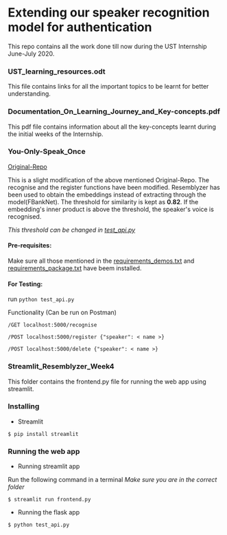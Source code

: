 # Extending our speaker recognition model for authentication

This repo contains all the work done till now during the UST Internship June-July 2020.

### UST_learning_resources.odt

This file contains links for all the important topics to be learnt for better understanding.

### Documentation_On_Learning_Journey_and_Key-concepts.pdf

This pdf file contains information about all the key-concepts learnt during the initial weeks of the Internship.


### You-Only-Speak_Once

[Original-Repo](https://github.com/sampathkethineedi/You-Only-Speak-Once/tree/master/fbank_net)

This is a slight modification of the above mentioned Original-Repo.
The recognise and the register functions have been modified. Resemblyzer has been used to obtain the embeddings instead of extracting through the model(FBankNet).
The threshold for similarity is kept as **0.82**. If the embedding's inner product is above the threshold, the speaker's voice is recognised.

*This threshold can be changed in [test_api.py](https://github.com/ust-ilabs/iitp-jun2020/blob/spk-recog/You-Only-Speak-Once/fbank_net/demo/test_api.py)*

#### Pre-requisites:
Make sure all those mentioned in the [requirements_demos.txt](https://github.com/ust-ilabs/iitp-jun2020/blob/spk-recog/You-Only-Speak-Once/fbank_net/demo/requirements_demos.txt) and [requirements_package.txt](https://github.com/ust-ilabs/iitp-jun2020/blob/spk-recog/You-Only-Speak-Once/fbank_net/demo/requirements_package.txt) have beem installed.
 
#### For Testing:

run `python test_api.py`

Functionality (Can be run on Postman)

`/GET localhost:5000/recognise`

`/POST localhost:5000/register {"speaker": < name >}`

`/POST localhost:5000/delete {"speaker": < name >}`

### Streamlit_Resemblyzer_Week4

This folder contains the frontend.py file for running the web app using streamlit.

### Installing

- Streamlit

```
$ pip install streamlit
```

### Running the web app 

- Running streamlit app

Run the following command in a terminal
*Make sure you are in the correct folder*
```
$ streamlit run frontend.py
```

- Running the flask app
```
$ python test_api.py
```

